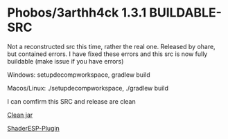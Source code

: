 # Phobos/3arthh4ck 1.3.1 BUILDABLE-SRC

Not a reconstructed src this time, rather the real one.
Released by ohare, but contained errors. I have fixed these errors and this src is now fully buildable (make issue if you have errors)

Windows: setupdecompworkspace, gradlew build

Macos/Linux: ./setupdecompworkspace, ./gradlew build

I can comfirm this SRC and release are clean

[Clean jar](https://github.com/Gopro336/clean-3arthh4ck-1.3.1/releases/tag/clean)

[ShaderESP-Plugin](https://github.com/Gopro336/3arthh4ck-ShaderESP-Plugin)
